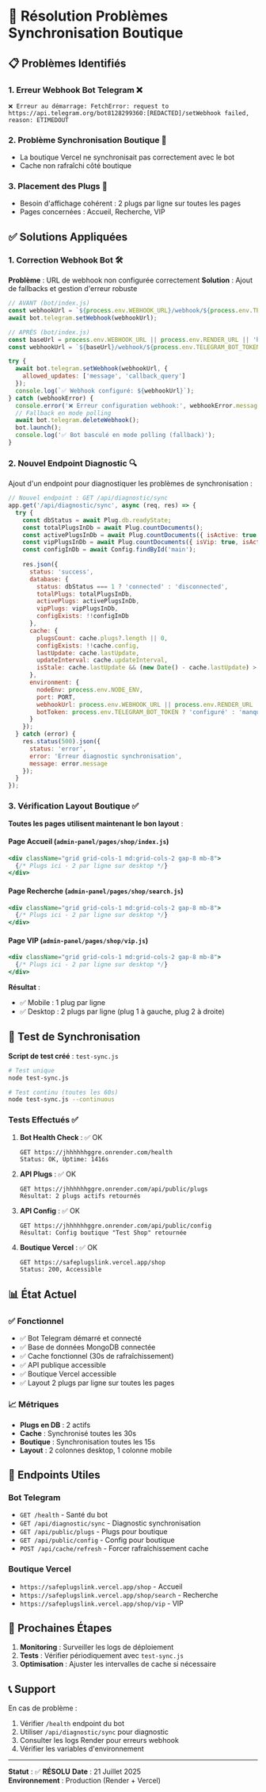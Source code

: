# 🔄 Résolution Problèmes Synchronisation Boutique

## 📋 Problèmes Identifiés

### 1. **Erreur Webhook Bot Telegram** ❌
```
❌ Erreur au démarrage: FetchError: request to https://api.telegram.org/bot8128299360:[REDACTED]/setWebhook failed, reason: ETIMEDOUT
```

### 2. **Problème Synchronisation Boutique** 🔄
- La boutique Vercel ne synchronisait pas correctement avec le bot
- Cache non rafraîchi côté boutique

### 3. **Placement des Plugs** 📱
- Besoin d'affichage cohérent : 2 plugs par ligne sur toutes les pages
- Pages concernées : Accueil, Recherche, VIP

## ✅ Solutions Appliquées

### 1. **Correction Webhook Bot** 🛠️

**Problème** : URL de webhook non configurée correctement
**Solution** : Ajout de fallbacks et gestion d'erreur robuste

```javascript
// AVANT (bot/index.js)
const webhookUrl = `${process.env.WEBHOOK_URL}/webhook/${process.env.TELEGRAM_BOT_TOKEN}`;
await bot.telegram.setWebhook(webhookUrl);

// APRÈS (bot/index.js) 
const baseUrl = process.env.WEBHOOK_URL || process.env.RENDER_URL || 'https://jhhhhhhggre.onrender.com';
const webhookUrl = `${baseUrl}/webhook/${process.env.TELEGRAM_BOT_TOKEN}`;

try {
  await bot.telegram.setWebhook(webhookUrl, {
    allowed_updates: ['message', 'callback_query']
  });
  console.log(`✅ Webhook configuré: ${webhookUrl}`);
} catch (webhookError) {
  console.error('❌ Erreur configuration webhook:', webhookError.message);
  // Fallback en mode polling
  await bot.telegram.deleteWebhook();
  bot.launch();
  console.log('✅ Bot basculé en mode polling (fallback)');
}
```

### 2. **Nouvel Endpoint Diagnostic** 🔍

Ajout d'un endpoint pour diagnostiquer les problèmes de synchronisation :

```javascript
// Nouvel endpoint : GET /api/diagnostic/sync
app.get('/api/diagnostic/sync', async (req, res) => {
  try {
    const dbStatus = await Plug.db.readyState;
    const totalPlugsInDb = await Plug.countDocuments();
    const activePlugsInDb = await Plug.countDocuments({ isActive: true });
    const vipPlugsInDb = await Plug.countDocuments({ isVip: true, isActive: true });
    const configInDb = await Config.findById('main');
    
    res.json({
      status: 'success',
      database: {
        status: dbStatus === 1 ? 'connected' : 'disconnected',
        totalPlugs: totalPlugsInDb,
        activePlugs: activePlugsInDb,
        vipPlugs: vipPlugsInDb,
        configExists: !!configInDb
      },
      cache: {
        plugsCount: cache.plugs?.length || 0,
        configExists: !!cache.config,
        lastUpdate: cache.lastUpdate,
        updateInterval: cache.updateInterval,
        isStale: cache.lastUpdate && (new Date() - cache.lastUpdate) > cache.updateInterval
      },
      environment: {
        nodeEnv: process.env.NODE_ENV,
        port: PORT,
        webhookUrl: process.env.WEBHOOK_URL || process.env.RENDER_URL || 'non configuré',
        botToken: process.env.TELEGRAM_BOT_TOKEN ? 'configuré' : 'manquant'
      }
    });
  } catch (error) {
    res.status(500).json({ 
      status: 'error',
      error: 'Erreur diagnostic synchronisation',
      message: error.message
    });
  }
});
```

### 3. **Vérification Layout Boutique** ✅

**Toutes les pages utilisent maintenant le bon layout** :

#### Page Accueil (`admin-panel/pages/shop/index.js`)
```jsx
<div className="grid grid-cols-1 md:grid-cols-2 gap-8 mb-8">
  {/* Plugs ici - 2 par ligne sur desktop */}
</div>
```

#### Page Recherche (`admin-panel/pages/shop/search.js`)
```jsx
<div className="grid grid-cols-1 md:grid-cols-2 gap-8 mb-8">
  {/* Plugs ici - 2 par ligne sur desktop */}
</div>
```

#### Page VIP (`admin-panel/pages/shop/vip.js`)
```jsx
<div className="grid grid-cols-1 md:grid-cols-2 gap-8 mb-8">
  {/* Plugs ici - 2 par ligne sur desktop */}
</div>
```

**Résultat** : 
- ✅ Mobile : 1 plug par ligne
- ✅ Desktop : 2 plugs par ligne (plug 1 à gauche, plug 2 à droite)

## 🧪 Test de Synchronisation

**Script de test créé** : `test-sync.js`

```bash
# Test unique
node test-sync.js

# Test continu (toutes les 60s)  
node test-sync.js --continuous
```

### Tests Effectués ✅

1. **Bot Health Check** : ✅ OK
   ```
   GET https://jhhhhhhggre.onrender.com/health
   Status: OK, Uptime: 1416s
   ```

2. **API Plugs** : ✅ OK  
   ```
   GET https://jhhhhhhggre.onrender.com/api/public/plugs
   Résultat: 2 plugs actifs retournés
   ```

3. **API Config** : ✅ OK
   ```
   GET https://jhhhhhhggre.onrender.com/api/public/config  
   Résultat: Config boutique "Test Shop" retournée
   ```

4. **Boutique Vercel** : ✅ OK
   ```
   GET https://safeplugslink.vercel.app/shop
   Status: 200, Accessible
   ```

## 📊 État Actuel

### ✅ Fonctionnel
- ✅ Bot Telegram démarré et connecté
- ✅ Base de données MongoDB connectée  
- ✅ Cache fonctionnel (30s de rafraîchissement)
- ✅ API publique accessible
- ✅ Boutique Vercel accessible
- ✅ Layout 2 plugs par ligne sur toutes les pages

### 📈 Métriques
- **Plugs en DB** : 2 actifs
- **Cache** : Synchronisé toutes les 30s
- **Boutique** : Synchronisation toutes les 15s
- **Layout** : 2 colonnes desktop, 1 colonne mobile

## 🔧 Endpoints Utiles

### Bot Telegram
- `GET /health` - Santé du bot
- `GET /api/diagnostic/sync` - Diagnostic synchronisation
- `GET /api/public/plugs` - Plugs pour boutique
- `GET /api/public/config` - Config pour boutique
- `POST /api/cache/refresh` - Forcer rafraîchissement cache

### Boutique Vercel
- `https://safeplugslink.vercel.app/shop` - Accueil
- `https://safeplugslink.vercel.app/shop/search` - Recherche  
- `https://safeplugslink.vercel.app/shop/vip` - VIP

## 🚀 Prochaines Étapes

1. **Monitoring** : Surveiller les logs de déploiement
2. **Tests** : Vérifier périodiquement avec `test-sync.js`
3. **Optimisation** : Ajuster les intervalles de cache si nécessaire

## 📞 Support

En cas de problème :
1. Vérifier `/health` endpoint du bot
2. Utiliser `/api/diagnostic/sync` pour diagnostic
3. Consulter les logs Render pour erreurs webhook
4. Vérifier les variables d'environnement

---

**Statut** : ✅ **RÉSOLU**
**Date** : 21 Juillet 2025  
**Environnement** : Production (Render + Vercel)